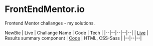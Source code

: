 # FrontEndMentor.io
Frontend Mentor challanges - my solutions.

NewBie
| Live | Challange Name | Code | Tech |
|--|--|--|--|--|
| [Live](https://mikezeg.github.io/FrontEndMentor.io/results-summary-component-main/) | Results summary component | [Code](https://github.com/MikeZeg/FrontEndMentor.io/tree/main/results-summary-component-main) | HTML, CSS-Sass |
|--|--|--|
